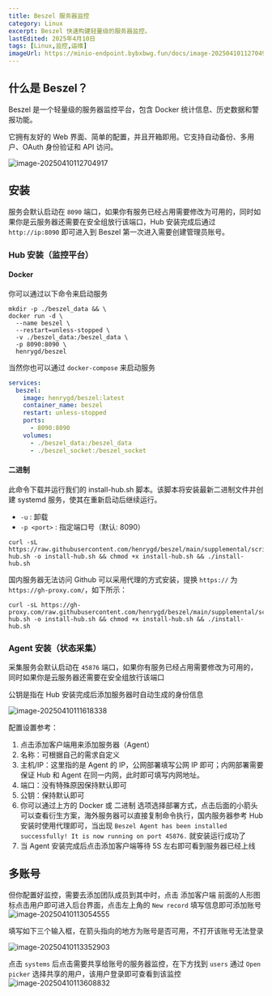```yaml
---
title: Beszel 服务器监控
category: Linux
excerpt: Beszel 快速构建轻量级的服务器监控。
lastEdited: 2025年4月10日
tags: [Linux,监控,运维]
imageUrl: https://minio-endpoint.bybxbwg.fun/docs/image-20250410112704917.png
---
```


## 什么是 Beszel？

Beszel 是一个轻量级的服务器监控平台，包含 Docker 统计信息、历史数据和警报功能。

它拥有友好的 Web 界面、简单的配置，并且开箱即用。它支持自动备份、多用户、OAuth 身份验证和 API 访问。

![image-20250410112704917](https://minio-endpoint.bybxbwg.fun/docs/image-20250410112704917.png)

## 安装

服务会默认启动在 `8090` 端口，如果你有服务已经占用需要修改为可用的，同时如果你是云服务器还需要在安全组放行该端口，Hub 安装完成后通过 `http://ip:8090` 即可进入到 Beszel 第一次进入需要创建管理员账号。

### Hub 安装（监控平台）

#### Docker

你可以通过以下命令来启动服务
```shell
mkdir -p ./beszel_data && \
docker run -d \
  --name beszel \
  --restart=unless-stopped \
  -v ./beszel_data:/beszel_data \
  -p 8090:8090 \
  henrygd/beszel
```

当然你也可以通过 `docker-compose` 来启动服务

```yaml
services:
  beszel:
    image: henrygd/beszel:latest
    container_name: beszel
    restart: unless-stopped
    ports:
      - 8090:8090
    volumes:
      - ./beszel_data:/beszel_data
      - ./beszel_socket:/beszel_socket
```



#### 二进制

此命令下载并运行我们的 install-hub.sh 脚本。该脚本将安装最新二进制文件并创建 systemd 服务，使其在重新启动后继续运行。

- `-u` : 卸载
- `-p <port>` : 指定端口号（默认: 8090）

```shell
curl -sL https://raw.githubusercontent.com/henrygd/beszel/main/supplemental/scripts/install-hub.sh -o install-hub.sh && chmod +x install-hub.sh && ./install-hub.sh
```

国内服务器无法访问 Github 可以采用代理的方式安装，提换 `https://` 为 `https://gh-proxy.com/`，如下所示：
```shell
curl -sL https://gh-proxy.com/raw.githubusercontent.com/henrygd/beszel/main/supplemental/scripts/install-hub.sh -o install-hub.sh && chmod +x install-hub.sh && ./install-hub.sh
```



### Agent 安装（状态采集）

采集服务会默认启动在 `45876` 端口，如果你有服务已经占用需要修改为可用的，同时如果你是云服务器还需要在安全组放行该端口

公钥是指在 Hub 安装完成后添加服务器时自动生成的身份信息

![image-20250410111618338](https://minio-endpoint.bybxbwg.fun/docs/image-20250410111618338.png)

配置设置参考：

1. 点击添加客户端用来添加服务器（Agent）
2. 名称：可根据自己的需求自定义
3. 主机/IP：这里指的是 Agent 的 IP，公网部署填写公网 IP 即可；内网部署需要保证 Hub 和 Agent 在同一内网，此时即可填写内网地址。
4. 端口：没有特殊原因保持默认即可
5. 公钥：保持默认即可
6. 你可以通过上方的 Docker 或 二进制 选项选择部署方式，点击后面的小箭头可以查看衍生方案，海外服务器可以直接复制命令执行，国内服务器参考 Hub 安装时使用代理即可，当出现 `Beszel Agent has been installed successfully! It is now running on port 45876.` 就安装运行成功了
7. 当 Agent 安装完成后点击添加客户端等待 5S 左右即可看到服务器已经上线



## 多账号

但你配置好监控，需要去添加团队成员到其中时，点击 添加客户端 前面的人形图标点击用户即可进入后台界面，点击左上角的 `New record` 填写信息即可添加账号
![image-20250410113054555](https://minio-endpoint.bybxbwg.fun/docs/image-20250410113054555.png)

填写如下三个输入框，在箭头指向的地方为账号是否可用，不打开该账号无法登录

![image-20250410113352903](https://minio-endpoint.bybxbwg.fun/docs/image-20250410113352903.png)

点击 `systems` 后点击需要共享给账号的服务器监控，在下方找到 `users` 通过 `Open picker` 选择共享的用户，该用户登录即可查看到该监控
![image-20250410113608832](https://minio-endpoint.bybxbwg.fun/docs/image-20250410113608832.png)

